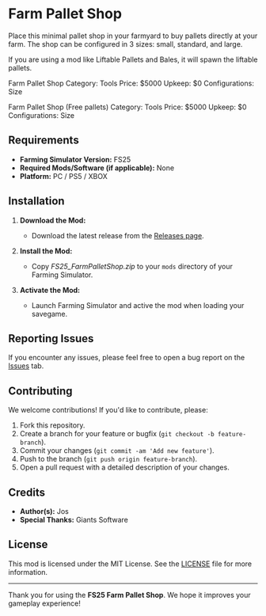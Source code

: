 # Farm Pallet Shop

Place this minimal pallet shop in your farmyard to buy pallets directly at your farm.
The shop can be configured in 3 sizes: small, standard, and large.

If you are using a mod like Liftable Pallets and Bales, it will spawn the liftable pallets.

Farm Pallet Shop
Category: Tools
Price: $5000
Upkeep: $0
Configurations: Size

Farm Pallet Shop (Free pallets)
Category: Tools
Price: $5000
Upkeep: $0
Configurations: Size

## Requirements

- **Farming Simulator Version:** FS25
- **Required Mods/Software (if applicable):** None
- **Platform:** PC / PS5 / XBOX

## Installation

1. **Download the Mod:**
    - Download the latest release from the [Releases page](https://github.com/Jos-Modding/FS25_FarmPalletShop/releases).

2. **Install the Mod:**
    - Copy _FS25_FarmPalletShop.zip_ to your `mods` directory of your Farming Simulator.

3. **Activate the Mod:**
    - Launch Farming Simulator and active the mod when loading your savegame.

## Reporting Issues

If you encounter any issues, please feel free to open a bug report on the [Issues](https://github.com/Jos-Modding/FS25_FarmPalletShop/issues) tab.

## Contributing

We welcome contributions! If you'd like to contribute, please:

1. Fork this repository.
2. Create a branch for your feature or bugfix (`git checkout -b feature-branch`).
3. Commit your changes (`git commit -am 'Add new feature'`).
4. Push to the branch (`git push origin feature-branch`).
5. Open a pull request with a detailed description of your changes.

## Credits

- **Author(s):** Jos
- **Special Thanks:** Giants Software

## License

This mod is licensed under the MIT License. See the [LICENSE](https://github.com/Jos-Modding/FS25_FarmPalletShop/blob/main/LICENSE) file for more information.

---

Thank you for using the **FS25 Farm Pallet Shop**. We hope it improves your gameplay experience!
